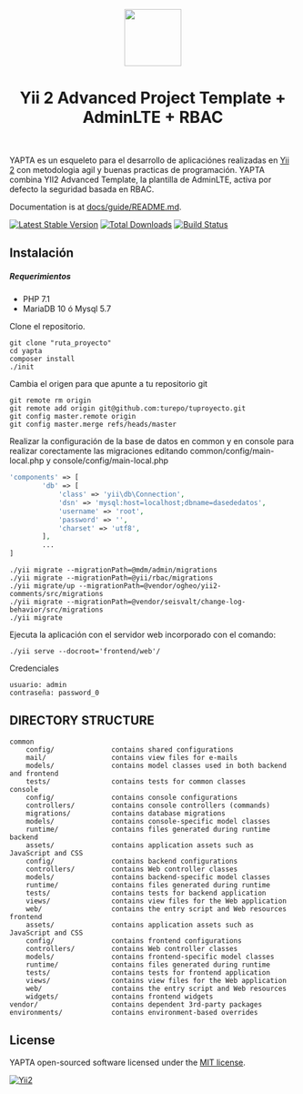 <p align="center">
    <a href="https://github.com/yiisoft" target="_blank">
        <img src="https://avatars0.githubusercontent.com/u/993323" height="100px">
    </a>
    <h1 align="center">Yii 2 Advanced Project Template + AdminLTE + RBAC</h1>
    <br>
</p>

YAPTA  es un esqueleto para el desarrollo de aplicaciónes realizadas en [Yii 2](http://www.yiiframework.com/) con metodologia agil y buenas practicas de programación.
YAPTA combina YII2 Advanced Template, la plantilla de AdminLTE, activa por defecto la seguridad basada en RBAC.



Documentation is at [docs/guide/README.md](docs/guide/README.md).

[![Latest Stable Version](https://img.shields.io/packagist/v/yiisoft/yii2-app-advanced.svg)](https://packagist.org/packages/yiisoft/yii2-app-advanced)
[![Total Downloads](https://img.shields.io/packagist/dt/yiisoft/yii2-app-advanced.svg)](https://packagist.org/packages/yiisoft/yii2-app-advanced)
[![Build Status](https://travis-ci.org/yiisoft/yii2-app-advanced.svg?branch=master)](https://travis-ci.org/yiisoft/yii2-app-advanced)


## Instalación

##### Requerimientos
- PHP 7.1
- MariaDB 10 ó Mysql 5.7

Clone el repositorio.

```
git clone "ruta_proyecto"
cd yapta
composer install
./init
```

Cambia el origen para que apunte a tu repositorio git

```
git remote rm origin
git remote add origin git@github.com:turepo/tuproyecto.git
git config master.remote origin
git config master.merge refs/heads/master
```

Realizar la configuración de la base de datos en common y en console para realizar corectamente las migraciones editando common/config/main-local.php y console/config/main-local.php

```php
'components' => [
        'db' => [
            'class' => 'yii\db\Connection',
            'dsn' => 'mysql:host=localhost;dbname=dasededatos',
            'username' => 'root',
            'password' => '',
            'charset' => 'utf8',
        ],
        ...
]
```

```
./yii migrate --migrationPath=@mdm/admin/migrations
./yii migrate --migrationPath=@yii/rbac/migrations
./yii migrate/up --migrationPath=@vendor/ogheo/yii2-comments/src/migrations
./yii migrate --migrationPath=@vendor/seisvalt/change-log-behavior/src/migrations
./yii migrate

```

Ejecuta la aplicación con el servidor web incorporado con el comando:

```
./yii serve --docroot='frontend/web'/
```

Credenciales
```
usuario: admin
contraseña: password_0
```




DIRECTORY STRUCTURE
-------------------

```
common
    config/              contains shared configurations
    mail/                contains view files for e-mails
    models/              contains model classes used in both backend and frontend
    tests/               contains tests for common classes    
console
    config/              contains console configurations
    controllers/         contains console controllers (commands)
    migrations/          contains database migrations
    models/              contains console-specific model classes
    runtime/             contains files generated during runtime
backend
    assets/              contains application assets such as JavaScript and CSS
    config/              contains backend configurations
    controllers/         contains Web controller classes
    models/              contains backend-specific model classes
    runtime/             contains files generated during runtime
    tests/               contains tests for backend application    
    views/               contains view files for the Web application
    web/                 contains the entry script and Web resources
frontend
    assets/              contains application assets such as JavaScript and CSS
    config/              contains frontend configurations
    controllers/         contains Web controller classes
    models/              contains frontend-specific model classes
    runtime/             contains files generated during runtime
    tests/               contains tests for frontend application
    views/               contains view files for the Web application
    web/                 contains the entry script and Web resources
    widgets/             contains frontend widgets
vendor/                  contains dependent 3rd-party packages
environments/            contains environment-based overrides
```
## License

YAPTA open-sourced software licensed under the [MIT license](https://opensource.org/licenses/MIT).

[![Yii2](https://img.shields.io/badge/Powered_by-Yii_Framework-green.svg?style=flat)](https://www.yiiframework.com/)
